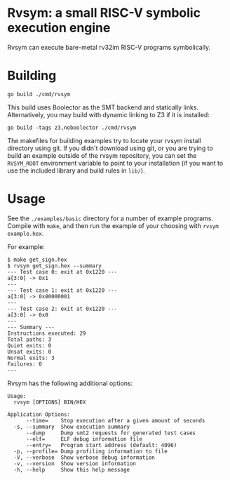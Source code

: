 # Rvsym: a small RISC-V symbolic execution engine

Rvsym can execute bare-metal rv32im RISC-V programs symbolically.

# Building

```
go build ./cmd/rvsym
```

This build uses Boolector as the SMT backend and statically links. Alternatively,
you may build with dynamic linking to Z3 if it is installed:

```
go build -tags z3,noboolector ./cmd/rvsym
```

The makefiles for building examples try to locate your rvsym install directory
using git. If you didn't download using git, or you are trying to build an
example outside of the rvsym repository, you can set the `RVSYM_ROOT`
environment variable to point to your installation (if you want to use the
included library and build rules in `lib/`).

# Usage

See the `./examples/basic` directory for a number of example programs. Compile with `make`,
and then run the example of your choosing with `rvsym example.hex`.

For example:

```
$ make get_sign.hex
$ rvsym get_sign.hex --summary
--- Test case 0: exit at 0x1220 ---
a[3:0] -> 0x1
---
--- Test case 1: exit at 0x1220 ---
a[3:0] -> 0x80000001
---
--- Test case 2: exit at 0x1220 ---
a[3:0] -> 0x0
---
--- Summary ---
Instructions executed: 29
Total paths: 3
Quiet exits: 0
Unsat exits: 0
Normal exits: 3
Failures: 0
---
```

Rvsym has the following additional options:

```
Usage:
  rvsym [OPTIONS] BIN/HEX

Application Options:
      --time=    Stop execution after a given amount of seconds
  -s, --summary  Show execution summary
      --dump     Dump smt2 requests for generated test cases
      --elf=     ELF debug information file
      --entry=   Program start address (default: 4096)
  -p, --profile= Dump profiling information to file
  -V, --verbose  Show verbose debug information
  -v, --version  Show version information
  -h, --help     Show this help message
```
